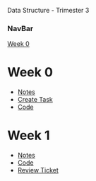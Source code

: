 Data Structure - Trimester 3


### NavBar
<nav>
<a href= "https://github.com/SimonBrunzell/dataStructTri3/blob/main/week_1.md"> 
Week 0</a>

</nav>

# Week 0
- [Notes](https://github.com/SimonBrunzell/dataStructTri3/wiki/Test-Prep-Study)
- [Create Task](https://github.com/SimonBrunzell/dataStructTri3/wiki/Create-Task)
- [Code](https://github.com/SimonBrunzell/dataStructTri3/wiki/Data-Structure-Projects)

# Week 1
- [Notes](notes.md)
- [Code](https://github.com/SimonBrunzell/dataStructTri3/wiki/Data-Structure-Projects#week-1)
- [Review Ticket](https://github.com/SimonBrunzell/dataStructTri3/issues/2)



